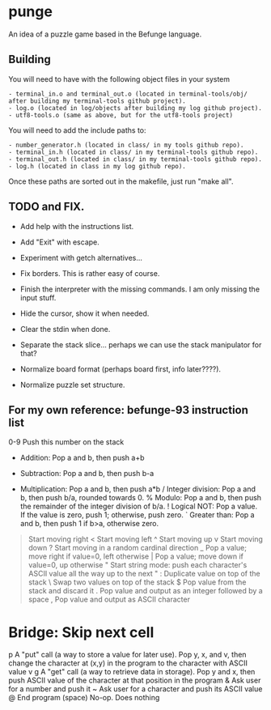 # punge

An idea of a puzzle game based in the Befunge language.

## Building

You will need to have with the following object files in your system

	- terminal_in.o and terminal_out.o (located in terminal-tools/obj/ after building my terminal-tools github project).
	- log.o (located in log/objects after building my log github project).
	- utf8-tools.o (same as above, but for the utf8-tools project)

You will need to add the include paths to:

	- number_generator.h (located in class/ in my tools github repo).
	- terminal_in.h (located in class/ in my terminal-tools github repo).
	- terminal_out.h (located in class/ in my terminal-tools github repo).
	- log.h (located in class in my log github repo).

Once these paths are sorted out in the makefile, just run "make all".

## TODO and FIX.

- Add help with the instructions list.
- Add "Exit" with escape.
- Experiment with getch alternatives...
- Fix borders. This is rather easy of course.
- Finish the interpreter with the missing commands. I am only missing the input stuff.
- Hide the cursor, show it when needed.
- Clear the stdin when done.
- Separate the stack slice... perhaps we can use the stack manipulator for that?

- Normalize board format (perhaps board first, info later????).
- Normalize puzzle set structure.

## For my own reference: befunge-93 instruction list

0-9 	Push this number on the stack
+ 	Addition: Pop a and b, then push a+b
- 	Subtraction: Pop a and b, then push b-a
* 	Multiplication: Pop a and b, then push a*b
/ 	Integer division: Pop a and b, then push b/a, rounded towards 0.
% 	Modulo: Pop a and b, then push the remainder of the integer division of b/a.
! 	Logical NOT: Pop a value. If the value is zero, push 1; otherwise, push zero.
` 	Greater than: Pop a and b, then push 1 if b>a, otherwise zero.
> 	Start moving right
< 	Start moving left
^ 	Start moving up
v 	Start moving down
? 	Start moving in a random cardinal direction
_ 	Pop a value; move right if value=0, left otherwise
| 	Pop a value; move down if value=0, up otherwise
" 	Start string mode: push each character's ASCII value all the way up to the next "
: 	Duplicate value on top of the stack
\ 	Swap two values on top of the stack
$ 	Pop value from the stack and discard it
. 	Pop value and output as an integer followed by a space
, 	Pop value and output as ASCII character
# 	Bridge: Skip next cell
p 	A "put" call (a way to store a value for later use). Pop y, x, and v, then change the character at (x,y) in the program to the character with ASCII value v
g 	A "get" call (a way to retrieve data in storage). Pop y and x, then push ASCII value of the character at that position in the program
& 	Ask user for a number and push it
~ 	Ask user for a character and push its ASCII value
@ 	End program
(space) 	No-op. Does nothing
